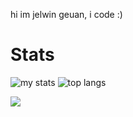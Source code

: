 hi im jelwin geuan, i code :)


# Stats
<img alt="my stats" src="https://github-readme-stats.vercel.app/api?username=jelwingeuan&show_icons=true&theme=dark"/>

<img alt="top langs" src="https://github-readme-stats.vercel.app/api/top-langs/?username=jelwingeuan&theme=dark"/>

![](https://github-readme-streak-stats.herokuapp.com/?user=jelwingeuan&theme=dark&hide_border=false)

